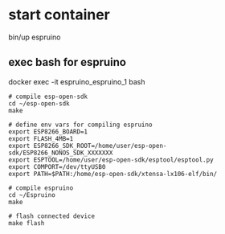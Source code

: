 # start container
bin/up espruino

## exec bash for espruino
docker exec -it espruino_espruino_1 bash
```
# compile esp-open-sdk
cd ~/esp-open-sdk
make

# define env vars for compiling espruino
export ESP8266_BOARD=1
export FLASH_4MB=1
export ESP8266_SDK_ROOT=/home/user/esp-open-sdk/ESP8266_NONOS_SDK_XXXXXXX
export ESPTOOL=/home/user/esp-open-sdk/esptool/esptool.py
export COMPORT=/dev/ttyUSB0
export PATH=$PATH:/home/esp-open-sdk/xtensa-lx106-elf/bin/

# compile espruino
cd ~/Espruino
make

# flash connected device
make flash
```
